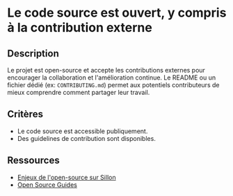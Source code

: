 # Le code source est ouvert, y compris à la contribution externe

## Description

Le projet est open-source et accepte les contributions externes pour
encourager la collaboration et l'amélioration continue. Le README ou
un fichier dédié (ex: `CONTRIBUTING.md`) permet aux potentiels
contributeurs de mieux comprendre comment partager leur travail.

## Critères

- Le code source est accessible publiquement.
- Des guidelines de contribution sont disponibles.

## Ressources

- [Enjeux de l'open-source sur Sillon](https://sillon.incubateur.net/docs/community-and-open-source/internet-base/)
- [Open Source Guides](https://opensource.guide/)
